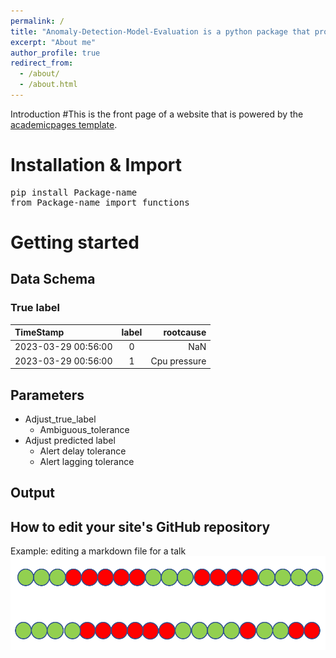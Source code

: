 ```yaml
---
permalink: /
title: "Anomaly-Detection-Model-Evaluation is a python package that provides a variaty of metrics to evaluate anomaly detection models."
excerpt: "About me"
author_profile: true
redirect_from: 
  - /about/
  - /about.html
---
```

Introduction
#This is the front page of a website that is powered by the [academicpages template](https://github.com/academicpages/academicpages.github.io).

Installation & Import
======

<pre>
pip install Package-name
from Package-name import functions
</pre>

Getting started
======

Data Schema
------

### True label

| TimeStamp | label | rootcause |
|:--------|:-------:|--------:|
| 2023-03-29 00:56:00   | 0 | NaN   |
| 2023-03-29 00:56:00   | 1 | Cpu pressure   |


Parameters
------



* Adjust_true_label
  * Ambiguous_tolerance
* Adjust predicted label
  * Alert delay tolerance
  * Alert lagging tolerance


Output
------



How to edit your site's GitHub repository
------

Example: editing a markdown file for a talk
![Editing a markdown file for a talk](/images/pwfig.png)


